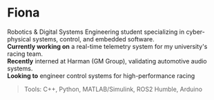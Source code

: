 # Fiona

Robotics & Digital Systems Engineering student specializing in cyber-physical systems, control, and embedded software.
<br>
**Currently working on** a real-time telemetry system for my university's racing team.
<br>
**Recently** interned at Harman (GM Group), validating automotive audio systems.
<br>
**Looking to** engineer control systems for high-performance racing
<br>
> Tools: C++, Python, MATLAB/Simulink, ROS2 Humble, Arduino
